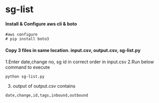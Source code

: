 # sg-list



#### Install & Configure aws cli  & boto
```
#aws configure
# pip install boto3
```

#### Copy 3 files in same location. input.csv, output.csv, sg-list.py
1.Enter date,change no, sg id in correct order in input.csv
2.Run below command to execute
```
python sg-list.py
```
3. output of output.csv contains
```
date,change,id,tags,inbound,outbound
```
